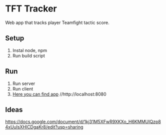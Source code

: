 # TFT Tracker
Web app that tracks player Teamfight tactic score.

## Setup

1. Instal node, npm
2. Run build script

## Run
1. Run server
2. Run client
3. [Here you can find app](http://localhost:8080) //http://localhost:8080

## Ideas 
https://docs.google.com/document/d/1kj31M5XFwR9XKXo_H6KMMUIQzp84xUuIsXHlCDgaKr8/edit?usp=sharing
